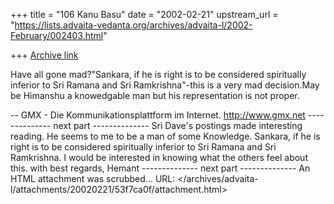 +++
title = "106 Kanu Basu"
date = "2002-02-21"
upstream_url = "https://lists.advaita-vedanta.org/archives/advaita-l/2002-February/002403.html"

+++
[Archive link](https://lists.advaita-vedanta.org/archives/advaita-l/2002-February/002403.html)

Have all gone mad?"Sankara, if he is right is to be considered spiritually
inferior to Sri Ramana and Sri Ramkrishna"-this is a very mad decision.May be
Himanshu a knowedgable man but his representation is not proper.

--
GMX - Die Kommunikationsplattform im Internet.
http://www.gmx.net
-------------- next part --------------
Sri Dave's postings made interesting reading. He seems to me to be a man of some Knowledge. Sankara, if he is right is to be considered spiritually inferior to Sri Ramana and Sri Ramkrishna. I would be interested in knowing what the others feel about this.
                   with best regards,
                             Hemant 
-------------- next part --------------
An HTML attachment was scrubbed...
URL: </archives/advaita-l/attachments/20020221/53f7ca0f/attachment.html>
